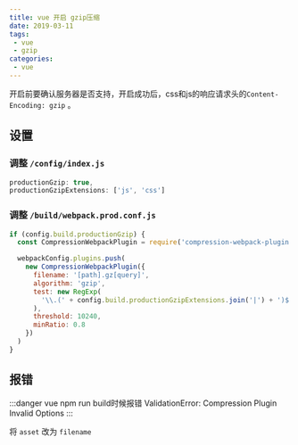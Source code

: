 ```yaml
---
title: vue 开启 gzip压缩
date: 2019-03-11
tags:
 - vue
 - gzip        
categories: 
 - vue
---
```


<!-- more -->

开启前要确认服务器是否支持，开启成功后，css和js的响应请求头的`Content-Encoding: gzip` 。

## 设置

### 调整 `/config/index.js` 

```js
productionGzip: true,
productionGzipExtensions: ['js', 'css']
```
### 调整 `/build/webpack.prod.conf.js` 

```js
if (config.build.productionGzip) {
  const CompressionWebpackPlugin = require('compression-webpack-plugin')

  webpackConfig.plugins.push(
    new CompressionWebpackPlugin({
      filename: '[path].gz[query]',
      algorithm: 'gzip',
      test: new RegExp(
        '\\.(' + config.build.productionGzipExtensions.join('|') + ')$'
      ),
      threshold: 10240,
      minRatio: 0.8
    })
  )
}
```

## 报错

:::danger
vue npm run build时候报错 ValidationError: Compression Plugin Invalid Options
:::

将 `asset` 改为 `filename`